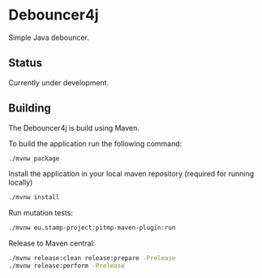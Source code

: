 # Debouncer4j

Simple Java debouncer.

## Status

Currently under development.

## Building

The Debouncer4j is build using Maven.

To build the application run the following command:

```sh
./mvnw package
```

Install the application in your local maven repository (required for running locally)

```sh
./mvnw install
```

Run mutation tests:

```sh
./mvnw eu.stamp-project:pitmp-maven-plugin:run
```

Release to Maven central:

```sh
./mvnw release:clean release:prepare -Prelease
./mvnw release:perform -Prelease
````
